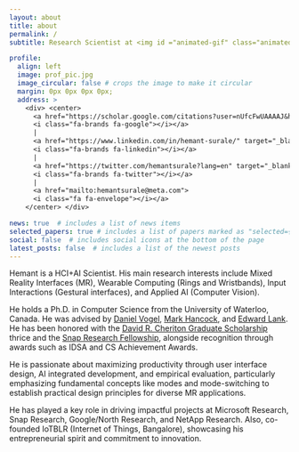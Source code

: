 ```yaml
---
layout: about
title: about
permalink: /
subtitle: Research Scientist at <img id ="animated-gif" class="animated-gif" src="./assets/img/logo_meta_transparent.gif"> <a href="https://tech.facebook.com/reality-labs/"> Meta Reality Labs</a>

profile:
  align: left
  image: prof_pic.jpg
  image_circular: false # crops the image to make it circular 
  margin: 0px 0px 0px 0px;
  address: >
    <div> <center> 
      <a href="https://scholar.google.com/citations?user=nUfcFwUAAAAJ&hl=en&oi=ao" target="_blank" rel="noopener noreferrer">
      <i class="fa-brands fa-google"></i></a> 
      | 
      <a href="https://www.linkedin.com/in/hemant-surale/" target="_blank" rel="noopener noreferrer">
      <i class="fa-brands fa-linkedin"></i></a> 
      |
      <a href="https://twitter.com/hemantsurale?lang=en" target="_blank" rel="noopener noreferrer">
      <i class="fa-brands fa-twitter"></i></a>
      | 
      <a href="mailto:hemantsurale@meta.com">
      <i class="fa fa-envelope"></i></a> 
    </center> </div>

news: true  # includes a list of news items
selected_papers: true # includes a list of papers marked as "selected={true}"
social: false  # includes social icons at the bottom of the page
latest_posts: false  # includes a list of the newest posts
---
```


Hemant is a HCI+AI Scientist. His main research interests include Mixed Reality Interfaces (MR), Wearable Computing (Rings and Wristbands), Input Interactions (Gestural interfaces), and Applied AI (Computer Vision).

He holds a Ph.D. in Computer Science from the University of Waterloo, Canada. He was advised by [Daniel Vogel](https://scholar.google.com/citations?user=Yi5nK1EAAAAJ&hl=en), [Mark Hancock](https://scholar.google.com/citations?hl=en&user=PYvcN3cAAAAJ), and [Edward Lank](https://scholar.google.com/citations?user=e7P8IwgAAAAJ&hl=en&oi=ao). He has been honored with the [David R. Cheriton Graduate Scholarship](https://cs.uwaterloo.ca/current-graduate-students/funding-and-awards/david-r-cheriton-graduate-scholarship) thrice and the [Snap Research Fellowship](https://snapresearchfs.splashthat.com/), alongside recognition through awards such as IDSA and CS Achievement Awards.

He is passionate about maximizing productivity through user interface design, AI integrated development, and empirical evaluation, particularly emphasizing fundamental concepts like modes and mode-switching to establish practical design principles for diverse MR applications.

He has played a key role in driving impactful projects at Microsoft Research, Snap Research, Google/North Research, and NetApp Research. Also, co-founded IoTBLR (Internet of Things, Bangalore), showcasing his entrepreneurial spirit and commitment to innovation.